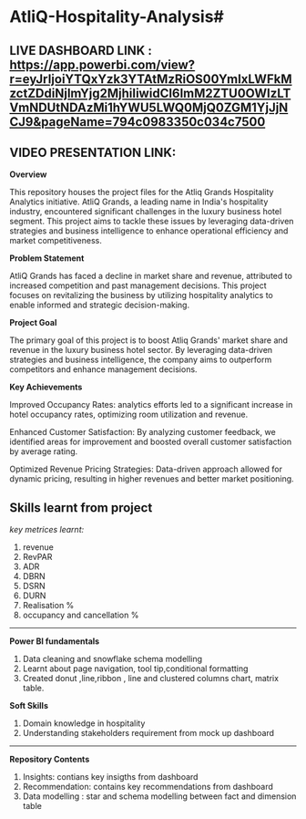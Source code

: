 # AtliQ-Hospitality-Analysis#
LIVE DASHBOARD LINK : https://app.powerbi.com/view?r=eyJrIjoiYTQxYzk3YTAtMzRiOS00YmIxLWFkMzctZDdiNjlmYjg2MjhiIiwidCI6ImM2ZTU0OWIzLTVmNDUtNDAzMi1hYWU5LWQ0MjQ0ZGM1YjJjNCJ9&pageName=794c0983350c034c7500
---------------------------------------------------------------------------------------------------------------------------------------------------------------------------------------------------------

VIDEO PRESENTATION LINK: 
-----------------------------------------------------------------------------------------------------------------------------------------------------------------------------------------------------------

**Overview**

This repository houses the project files for the Atliq Grands Hospitality Analytics initiative. AtliQ Grands, a leading name in India's hospitality industry, encountered significant challenges in the luxury business hotel segment. This project aims to tackle these issues by leveraging data-driven strategies and business intelligence to enhance operational efficiency and market competitiveness.

**Problem Statement**

AtliQ Grands has faced a decline in market share and revenue, attributed to increased competition and past management decisions. This project focuses on revitalizing the business by utilizing hospitality analytics to enable informed and strategic decision-making.

**Project Goal**

The primary goal of this project is to boost Atliq Grands' market share and revenue in the luxury business hotel sector. By leveraging data-driven strategies and business intelligence, the company aims to outperform competitors and enhance management decisions.

**Key Achievements**

Improved Occupancy Rates: analytics efforts led to a significant increase in hotel occupancy rates, optimizing room utilization and revenue.

Enhanced Customer Satisfaction: By analyzing customer feedback, we identified areas for improvement and boosted overall customer satisfaction by average rating.

Optimized Revenue Pricing Strategies: Data-driven approach allowed for dynamic pricing, resulting in higher revenues and better market positioning.

**Skills learnt from project**
----------------------------------------------------------------------------------------------------------------------------------------------------------------------------------------------------------------

*key metrices learnt:*
1. revenue
2. RevPAR
3. ADR
4. DBRN
5. DSRN
6. DURN
7. Realisation %
8. occupancy and cancellation %
----------------------------------------------------------------------------------------------------------------------------------------------------------------------------------------------------------------

**Power BI fundamentals**
1. Data cleaning and snowflake schema modelling
2. Learnt about page navigation, tool tip,conditional formatting
3. Created donut ,line,ribbon , line and clustered columns chart, matrix table.

**Soft Skills**

1. Domain knowledge in hospitality
2. Understanding stakeholders requirement from mock up dashboard
--------------------------------------------------------------------------------------------------------------------------------------------------------------------------------------------------------
**Repository Contents**
1. Insights: contians key insigths from dashboard
2. Recommendation: contains key recommendations from dashboard
3. Data modelling : star and schema modelling between fact and dimension table
